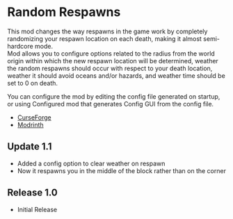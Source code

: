 # Random Respawns

This mod changes the way respawns in the game work by completely randomizing your respawn location on each death, making it almost semi-hardcore mode.  
Mod allows you to configure options related to the radius from the world origin within which the new respawn location will be determined, weather the random respawns should occur with respect to your death location, weather it should avoid oceans and/or hazards, and weather time should be set to 0 on death.  
  
You can configure the mod by editing the config file generated on startup, or using Configured mod that generates Config GUI from the config file.
  
* [CurseForge](https://legacy.curseforge.com/minecraft/mc-mods/random-respawns)  
* [Modrinth](https://modrinth.com/mod/random-respawns)

## Update 1.1
* Added a config option to clear weather on respawn
* Now it respawns you in the middle of the block rather than on the corner

## Release 1.0
* Initial Release